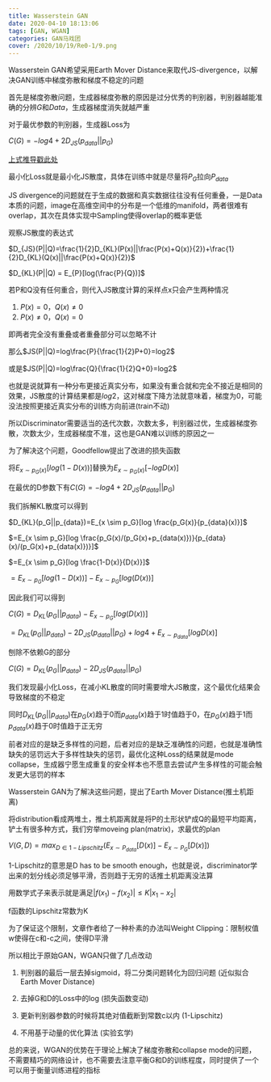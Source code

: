 ```yaml
---
title: Wasserstein GAN
date: 2020-04-10 18:13:06
tags: [GAN, WGAN]
categories: GAN马戏团
cover: /2020/10/19/Re0-1/9.png
---
```

Wasserstein GAN希望采用Earth Mover Distance来取代JS-divergence，以解决GAN训练中梯度弥散和梯度不稳定的问题

首先是梯度弥散问题，生成器梯度弥散的原因是过分优秀的判别器，判别器越能准确的分辨$G$和$Data$，生成器梯度消失就越严重

对于最优参数的判别器，生成器Loss为

$C(G)=-log4+2D_{JS}(p_{data}||p_G)$

[上式推导戳此处](https://forever97.github.io/2020/03/13/GAN/)

最小化Loss就是最小化JS散度，具体在训练中就是尽量将$P_G$拉向$P_{data}$

JS divergence的问题就在于生成的数据和真实数据往往没有任何重叠，一是Data本质的问题，image在高维空间中的分布是一个低维的manifold，两者很难有overlap，其次在具体实现中Sampling使得overlap的概率更低

观察JS散度的表达式

$D_{JS}(P||Q)=\frac{1}{2}D_{KL}(P(x)||\frac{P(x)+Q(x)}{2})+\frac{1}{2}D_{KL}(Q(x)||\frac{P(x)+Q(x)}{2})$

$D_{KL}(P||Q) = E_{P}[log(\frac{P}{Q})]$

若P和Q没有任何重合，则代入JS散度计算的采样点x只会产生两种情况

1. $P(x)=0，Q(x) \neq 0$
2. $P(x) \neq 0，Q(x)=0$

即两者完全没有重叠或者重叠部分可以忽略不计

那么$JS(P||Q)=log\frac{P}{\frac{1}{2}P+0}=log2$

或是$JS(P||Q)=log\frac{Q}{\frac{1}{2}Q+0}=log2$

也就是说就算有一种分布更接近真实分布，如果没有重合就和完全不接近是相同的效果，JS散度的计算结果都是$log2$，这对梯度下降方法就意味着，梯度为0，可能没法按照更接近真实分布的训练方向前进(train不动)

所以Discriminator需要适当的迭代次数，次数太多，判别器过优，生成器梯度弥散，次数太少，生成器梯度不准，这也是GAN难以训练的原因之一

为了解决这个问题，Goodfellow提出了改进的损失函数

将$E_{x\sim p_{G}(x)}[log(1-D(x))]$替换为$E_{x\sim p_{G}(x)}[-logD(x)]$


在最优的D参数下有$C(G)=-log4+2D_{JS}(p_{data}||p_G)$

我们拆解KL散度可以得到

$D_{KL}(p_G||p_{data})=E_{x \sim p_G}[log \frac{p_G(x)}{p_{data}(x)}]$

$=E_{x \sim p_G}[log \frac{p_G(x)/(p_G(x)+p_{data(x)})}{p_{data}(x)/(p_G(x)+p_{data(x)})}]$

$=E_{x \sim p_G}[log \frac{1-D(x)}{D(x)}]$

$=E_{x \sim p_G}[log (1-D(x))]-E_{x \sim p_G}[log (D(x))]$

因此我们可以得到

$C(G)=D_{KL}(p_G||p_{data})-E_{x \sim p_G}[log (D(x))]$

$=D_{KL}(p_G||p_{data})-2D_{JS}(p_{data}||p_G)+log4+E_{x \sim p_{data}}[logD(x)]$

刨除不依赖G的部分

$C(G)=D_{KL}(p_G||p_{data})-2D_{JS}(p_{data}||p_G)$

我们发现最小化Loss，在减小KL散度的同时需要增大JS散度，这个最优化结果会导致梯度的不稳定

同时$D_{KL}(p_G||p_{data})$在$p_G(x)$趋于0而$p_{data}(x)$趋于1时值趋于0，在$p_G(x)$趋于1而$p_{data}(x)$趋于0时值趋于正无穷

前者对应的是缺乏多样性的问题，后者对应的是缺乏准确性的问题，也就是准确性缺失的惩罚远大于多样性缺失的惩罚，最优化这种Loss的结果就是mode collapse，生成器宁愿生成重复的安全样本也不愿意去尝试产生多样性的可能会触发更大惩罚的样本

Wasserstein GAN为了解决这些问题，提出了Earth Mover Distance(推土机距离)

将distribution看成两堆土，推土机距离就是将P的土形状铲成Q的最短平均距离，铲土有很多种方式，我们穷举moveing plan(matrix)，求最优的plan


$V(G,D)=max_{D \in 1-Lipschitz}(E_{x \sim P_{data}}[D(x)]-E_{x \sim P_G}[D(x)])$

1-Lipschitz的意思是D has to be smooth enough，也就是说，discriminator学出来的划分线必须足够平滑，否则趋于无穷的话推土机距离没法算

用数学式子来表示就是满足$|f(x_1)-f(x_2)| \le K|x_1-x_2|$

f函数的Lipschitz常数为K

为了保证这个限制，文章作者给了一种朴素的办法叫Weight Clipping：限制权值w使得在c和-c之间，使得D平滑

所以相比于原始GAN，WGAN只做了几点改动

1. 判别器的最后一层去掉sigmoid，将二分类问题转化为回归问题 (近似拟合Earth Mover Distance)

2. 去掉G和D的Loss中的log (损失函数变动)

3. 更新判别器参数的时候将其绝对值截断到常数c以内 (1-Lipschitz)

4. 不用基于动量的优化算法 (实验玄学)

总的来说，WGAN的优势在于理论上解决了梯度弥散和collapse mode的问题，不需要精巧的网络设计，也不需要去注意平衡G和D的训练程度，同时提供了一个可以用于衡量训练进程的指标




